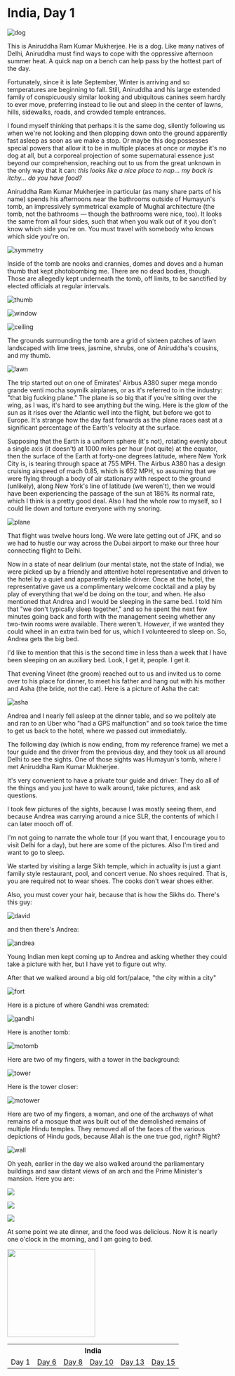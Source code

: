 India, Day 1
============
![dog](../site/india_20_small.jpg)

This is Aniruddha Ram Kumar Mukherjee.  He is a dog.  Like many natives of
Delhi, Aniruddha must find ways to cope with the oppressive afternoon summer
heat.  A quick nap on a bench can help pass by the hottest part of the day.

Fortunately, since it is late September, Winter is arriving and so
temperatures are beginning to fall.  Still, Aniruddha and his large extended
family of conspicuously similar looking and ubiquitous canines seem hardly
to ever move, preferring instead to lie out and sleep in the center of
lawns, hills, sidewalks, roads, and crowded temple entrances.

I found myself thinking that perhaps it is the same dog, silently following us
when we're not looking and then plopping down onto the ground apparently fast
asleep as soon as we make a stop.  Or maybe this dog possesses special powers
that allow it to be in multiple places at once or _maybe_ it's no dog at all,
but a corporeal projection of some supernatural essence just beyond our
comprehension, reaching out to us from the great unknown in the only way that
it can: _this looks like a nice place to nap...  my back is itchy...  do you
have food?_

Aniruddha Ram Kumar Mukherjee in particular (as many share parts of his
name) spends his afternoons near the bathrooms outside of Humayun's tomb, an
impressively symmetrical example of Mughal architecture (the tomb, not the
bathrooms — though the bathrooms were nice, too). It looks the same from all
four sides, such that when you walk out of it you don't know which side
you're on. You must travel with somebody who knows which side you're on.

![symmetry](../site/india_11_small.jpg)

Inside of the tomb are nooks and crannies, domes and doves and a human thumb
that kept photobombing me.  There are no dead bodies, though.  Those are
allegedly kept underneath the tomb, off limits, to be sanctified by elected
officials at regular intervals.

![thumb](../site/india_16_small.jpg)

![window](../site/india_17_small.jpg)

![ceiling](../site/india_18_small.jpg)

The grounds surrounding the tomb are a grid of sixteen patches of lawn
landscaped with lime trees, jasmine, shrubs, one of Aniruddha's cousins, and my
thumb.

![lawn](../site/india_13_small.jpg)

The trip started out on one of Emirates' Airbus A380 super mega mondo grande
venti mocha soymilk airplanes, or as it's referred to in the industry: "that
big fucking plane."  The plane is so big that if you're sitting over the wing,
as I was, it's hard to see anything _but_ the wing.  Here is the glow of the
sun as it rises over the Atlantic well into the flight, but before we got to
Europe.  It's strange how the day fast forwards as the plane races east at a
significant percentage of the Earth's velocity at the surface.

Supposing that the Earth is a uniform sphere (it's not), rotating evenly about
a single axis (it doesn't) at 1000 miles per hour (not quite) at the equator,
then the surface of the Earth at forty-one degrees latitude, where New York
City is, is tearing through space at 755 MPH.  The Airbus A380 has a design
cruising airspeed of mach 0.85, which is 652 MPH, so assuming that we were
flying through a body of air stationary with respect to the ground (unlikely),
along New York's line of latitude (we weren't), then we would have been
experiencing the passage of the sun at 186% its normal rate, which I think is a
pretty good deal.  Also I had the whole row to myself, so I could lie down and
torture everyone with my snoring.

![plane](../site/india_1_small.jpg)

That flight was twelve hours long.  We were late getting out of JFK, and so we
had to hustle our way across the Dubai airport to make our three hour
connecting flight to Delhi.

Now in a state of near delirium (our mental state, not the state of India), we
were picked up by a friendly and attentive hotel representative and driven to
the hotel by a quiet and apparently reliable driver.  Once at the hotel, the
representative gave us a complimentary welcome cocktail and a play by play of
everything that we'd be doing on the tour, and when.  He also mentioned that
Andrea and I would be sleeping in the same bed.  I told him that "we don't
typically sleep together," and so he spent the next few minutes going back and
forth with the management seeing whether any two-twin rooms were available.
There weren't.  _However_, if we wanted they could wheel in an extra twin bed
for us, which I volunteered to sleep on.  So, Andrea gets the big bed.

I'd like to mention that this is the second time in less than a week that I
have been sleeping on an auxiliary bed.  Look, I get it, people.  I get it.

That evening Vineet (the groom) reached out to us and invited us to come over
to his place for dinner, to meet his father and hang out with his mother and
Asha (the bride, not the cat).  Here is a picture of Asha the cat:

![asha](../site/asha_small.jpg)

Andrea and I nearly fell asleep at the dinner table, and so we politely ate and
ran to an Uber who "had a GPS malfunction" and so took twice the time to get
us back to the hotel, where we passed out immediately.

The following day (which is now ending, from my reference frame) we met a tour
guide and the driver from the previous day, and they took us all around Delhi
to see the sights.  One of those sights was Humayun's tomb, where I met
Aniruddha Ram Kumar Mukherjee.

It's very convenient to have a private tour guide and driver.  They do all of
the things and you just have to walk around, take pictures, and ask questions.

I took few pictures of the sights, because I was mostly seeing them, and
because Andrea was carrying around a nice SLR, the contents of which I can
later mooch off of.

I'm not going to narrate the whole tour (if you want that, I encourage you to
visit Delhi for a day), but here are some of the pictures.  Also I'm tired and
want to go to sleep.

We started by visiting a large Sikh temple, which in actuality is just a
giant family style restaurant, pool, and concert venue. No shoes required.
That is, you are required not to wear shoes. The cooks don't wear shoes
either.

Also, you must cover your hair, because that is how the Sikhs do.  There's this
guy:

![david](../site/india_6_small.jpg)

and then there's Andrea:

![andrea](../site/india_5_small.jpg)

Young Indian men kept coming up to Andrea and asking whether they could take
a picture with her, but I have yet to figure out why.

After that we walked around a big old fort/palace, "the city within a city"

![fort](../site/india_7_small.jpg)

Here is a picture of where Gandhi was cremated:

![gandhi](../site/india_9_small.jpg)

Here is another tomb:

![motomb](../site/india_21_small.jpg)

Here are two of my fingers, with a tower in the background:

![tower](../site/india_24_small.jpg)

Here is the tower closer:

![motower](../site/india_28_small.jpg)

Here are two of my fingers, a woman, and one of the archways of what remains of
a mosque that was built out of the demolished remains of multiple Hindu
temples.  They removed all of the faces of the various depictions of Hindu
gods, because Allah is the one true god, right?  Right?

![wall](../site/india_25_small.jpg)

Oh yeah, earlier in the day we also walked around the parliamentary buildings
and saw distant views of an arch and the Prime Minister's mansion.  Here you
are:

![](../site/india_2_small.jpg)

![](../site/india_3_small.jpg)

![](../site/india_4_small.jpg)

At some point we ate dinner, and the food was delicious.  Now it is nearly one
o'clock in the morning, and I am going to bed. 

<img style="width: 200px;" src="../site/hindi.png"/>

<table class="india">
  <tr><th colspan="6">India</th></tr>
  <tr>
    <td>Day 1</td>
    <td><a href="../site/india2.html">Day 6</a></td>
    <td><a href="../site/india3.html">Day 8</a></td>
    <td><a href="../site/india4.html">Day 10</a></td>
    <td><a href="../site/india5.html">Day 13</a></td>
    <td><a href="../site/india6.html">Day 15</a></td>
  </tr>
</table>
